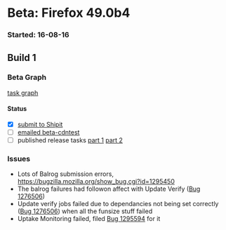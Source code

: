 # Beta: Firefox 49.0b4

### Started: 16-08-16

## Build 1

### Beta Graph
[task graph](https://tools.taskcluster.net/task-group-inspector/#ZWmMsRjtSPi2rbv95BbBVw)


#### Status
- [x] [submit to Shipit](https://wiki.mozilla.org/Release:Release_Automation_on_Mercurial:Starting_a_Release#Submit_to_Ship_It)
- [ ] [emailed beta-cdntest](../how-tos/relpro.md#1-email-drivers-re-release-live-on-test-channel)
- [ ] published release tasks [part 1](../how-tos/relpro.md#3-publish-release) [part 2](../how-tos/relpro.md#4-post-release-step)

### Issues
- Lots of Balrog submission errors, https://bugzilla.mozilla.org/show_bug.cgi?id=1295450
- The balrog failures had followon affect with Update Verify ([Bug 1276506](https://bugzil.la/1276506))
- Update verify jobs failed due to dependancies not being set correctly ([Bug 1276506](https://bugzil.la/1276506)) when all the funsize stuff failed
- Uptake Monitoring failed, filed [Bug 1295594](https://bugzil.la/1295594) for it


